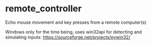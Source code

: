 # remote_controller
Echo mouse movement and key presses from a remote computer(s)

Windows only for the time being, uses win32api for detecting and simulating inputs:
https://sourceforge.net/projects/pywin32/
